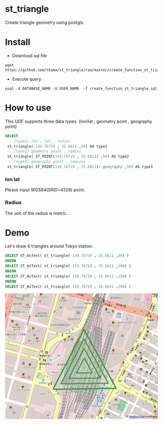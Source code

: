# st_triangle
Create triangle geometry using postgis.

# Install

+ Download sql file
```shell:
wget https://github.com/tkama/st_triangle/raw/master/create_function_st_triangle.sql
```

+ Execute query
```shell:
psql -d DATABASE_NAME -U USER_NAME  -f create_function_st_triangle.sql
```

# How to use

This UDF supports three data types.
(lon/lat , geometry point , geography point)

```sql
SELECT 
 -- [type1] lon , lat , radius
 st_triangle( 139.76719 , 35.6811 ,50) AS type1
 -- [type2] geometry point , radius 
 st_triangle( ST_POINT(139.76719 , 35.6811) ,50) AS type2 
 -- [type3] geography point , raduius 
 st_triangle( ST_POINT(139.76719 , 35.6811)::geography ,50) AS type3
 ```
 
### lon lat
  Please input WGS84(SRID=4326) point.
  
### Radius
  The unit of the radius is metric.



# Demo 
Let's draw 4 triangles around Tokyo station.

```sql:test_st_triangle.sql
SELECT ST_AsText( st_triangle( 139.76719 , 35.6811 ,50) ) 
UNION
SELECT ST_AsText( st_triangle( 139.76719 , 35.6811 ,100) ) 
UNION
SELECT ST_AsText( st_triangle( 139.76719 , 35.6811 ,150) )  
UNION
SELECT ST_AsText( st_triangle( 139.76719 , 35.6811 ,200) )  

```

![demo.png](https://github.com/tkama/st_triangle/blob/master/demo.png)

